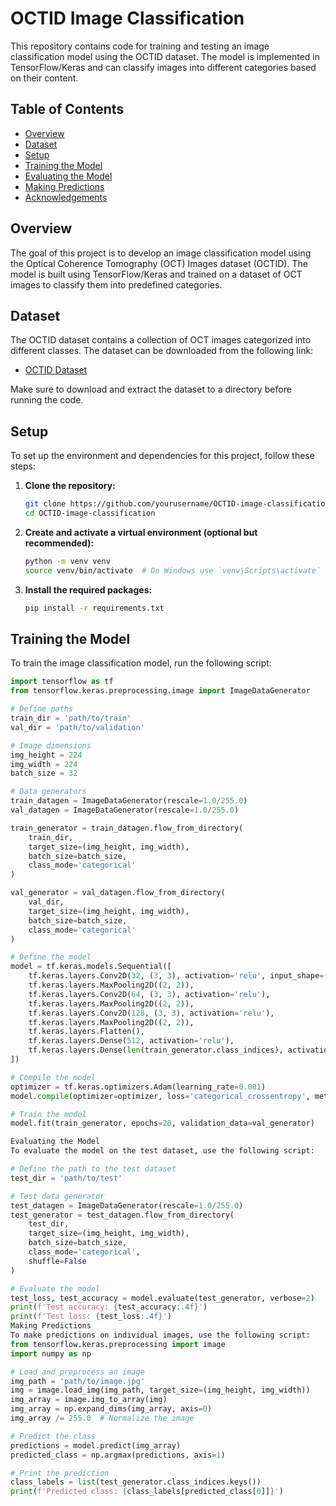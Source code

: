 # OCTID Image Classification

This repository contains code for training and testing an image classification model using the OCTID dataset. The model is implemented in TensorFlow/Keras and can classify images into different categories based on their content.

## Table of Contents
- [Overview](#overview)
- [Dataset](#dataset)
- [Setup](#setup)
- [Training the Model](#training-the-model)
- [Evaluating the Model](#evaluating-the-model)
- [Making Predictions](#making-predictions)
- [Acknowledgements](#acknowledgements)

## Overview
The goal of this project is to develop an image classification model using the Optical Coherence Tomography (OCT) Images dataset (OCTID). The model is built using TensorFlow/Keras and trained on a dataset of OCT images to classify them into predefined categories.

## Dataset
The OCTID dataset contains a collection of OCT images categorized into different classes. The dataset can be downloaded from the following link:

- [OCTID Dataset](https://example.com/OCTID-dataset)

Make sure to download and extract the dataset to a directory before running the code.

## Setup
To set up the environment and dependencies for this project, follow these steps:

1. **Clone the repository:**
    ```bash
    git clone https://github.com/yourusername/OCTID-image-classification.git
    cd OCTID-image-classification
    ```

2. **Create and activate a virtual environment (optional but recommended):**
    ```bash
    python -m venv venv
    source venv/bin/activate  # On Windows use `venv\Scripts\activate`
    ```

3. **Install the required packages:**
    ```bash
    pip install -r requirements.txt
    ```

## Training the Model
To train the image classification model, run the following script:

```python
import tensorflow as tf
from tensorflow.keras.preprocessing.image import ImageDataGenerator

# Define paths
train_dir = 'path/to/train'
val_dir = 'path/to/validation'

# Image dimensions
img_height = 224
img_width = 224
batch_size = 32

# Data generators
train_datagen = ImageDataGenerator(rescale=1.0/255.0)
val_datagen = ImageDataGenerator(rescale=1.0/255.0)

train_generator = train_datagen.flow_from_directory(
    train_dir,
    target_size=(img_height, img_width),
    batch_size=batch_size,
    class_mode='categorical'
)

val_generator = val_datagen.flow_from_directory(
    val_dir,
    target_size=(img_height, img_width),
    batch_size=batch_size,
    class_mode='categorical'
)

# Define the model
model = tf.keras.models.Sequential([
    tf.keras.layers.Conv2D(32, (3, 3), activation='relu', input_shape=(img_height, img_width, 3)),
    tf.keras.layers.MaxPooling2D((2, 2)),
    tf.keras.layers.Conv2D(64, (3, 3), activation='relu'),
    tf.keras.layers.MaxPooling2D((2, 2)),
    tf.keras.layers.Conv2D(128, (3, 3), activation='relu'),
    tf.keras.layers.MaxPooling2D((2, 2)),
    tf.keras.layers.Flatten(),
    tf.keras.layers.Dense(512, activation='relu'),
    tf.keras.layers.Dense(len(train_generator.class_indices), activation='softmax')
])

# Compile the model
optimizer = tf.keras.optimizers.Adam(learning_rate=0.001)
model.compile(optimizer=optimizer, loss='categorical_crossentropy', metrics=['accuracy'])

# Train the model
model.fit(train_generator, epochs=20, validation_data=val_generator)

Evaluating the Model
To evaluate the model on the test dataset, use the following script:

# Define the path to the test dataset
test_dir = 'path/to/test'

# Test data generator
test_datagen = ImageDataGenerator(rescale=1.0/255.0)
test_generator = test_datagen.flow_from_directory(
    test_dir,
    target_size=(img_height, img_width),
    batch_size=batch_size,
    class_mode='categorical',
    shuffle=False
)

# Evaluate the model
test_loss, test_accuracy = model.evaluate(test_generator, verbose=2)
print(f'Test accuracy: {test_accuracy:.4f}')
print(f'Test loss: {test_loss:.4f}')
Making Predictions
To make predictions on individual images, use the following script:
from tensorflow.keras.preprocessing import image
import numpy as np

# Load and preprocess an image
img_path = 'path/to/image.jpg'
img = image.load_img(img_path, target_size=(img_height, img_width))
img_array = image.img_to_array(img)
img_array = np.expand_dims(img_array, axis=0)
img_array /= 255.0  # Normalize the image

# Predict the class
predictions = model.predict(img_array)
predicted_class = np.argmax(predictions, axis=1)

# Print the prediction
class_labels = list(test_generator.class_indices.keys())
print(f'Predicted class: {class_labels[predicted_class[0]]}')
